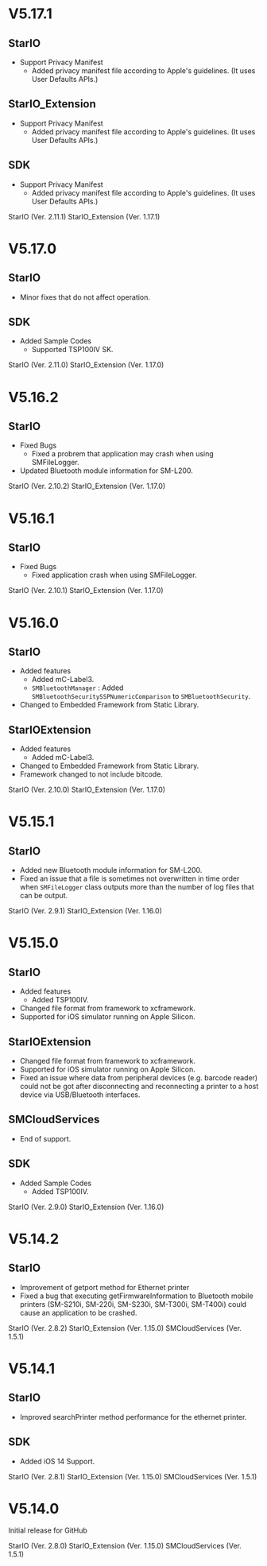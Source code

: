 # V5.17.1

## StarIO
- Support Privacy Manifest
   * Added privacy manifest file according to Apple's guidelines. (It uses User Defaults APIs.)

## StarIO_Extension
- Support Privacy Manifest
   * Added privacy manifest file according to Apple's guidelines. (It uses User Defaults APIs.)

## SDK
- Support Privacy Manifest
   * Added privacy manifest file according to Apple's guidelines. (It uses User Defaults APIs.)

StarIO (Ver. 2.11.1)
StarIO_Extension (Ver. 1.17.1)


# V5.17.0

## StarIO
- Minor fixes that do not affect operation.

## SDK
- Added Sample Codes
   * Supported TSP100IV SK.

StarIO (Ver. 2.11.0)
StarIO_Extension (Ver. 1.17.0)

# V5.16.2

## StarIO
- Fixed Bugs
  * Fixed a probrem that application may crash when using SMFileLogger.
- Updated Bluetooth module information for SM-L200.

StarIO (Ver. 2.10.2)
StarIO_Extension (Ver. 1.17.0)


# V5.16.1

## StarIO
- Fixed Bugs
  * Fixed application crash when using SMFileLogger.

StarIO (Ver. 2.10.1)
StarIO_Extension (Ver. 1.17.0)


# V5.16.0

## StarIO
- Added features
  * Added mC-Label3.
  * `SMBluetoothManager` : Added `SMBluetoothSecuritySSPNumericComparison` to `SMBluetoothSecurity`.
- Changed to Embedded Framework from Static Library.

## StarIOExtension
- Added features
  * Added mC-Label3.
- Changed to Embedded Framework from Static Library.
- Framework changed to not include bitcode.

StarIO (Ver. 2.10.0)
StarIO_Extension (Ver. 1.17.0)


# V5.15.1

## StarIO
- Added new Bluetooth module information for SM-L200.
- Fixed an issue that a file is sometimes not overwritten in time order when `SMFileLogger` class outputs more than the number of log files that can be output.

StarIO (Ver. 2.9.1)
StarIO_Extension (Ver. 1.16.0)


# V5.15.0

## StarIO
- Added features
  * Added TSP100IV.
- Changed file format from framework to xcframework.
- Supported for iOS simulator running on Apple Silicon.
        
## StarIOExtension
- Changed file format from framework to xcframework.
- Supported for iOS simulator running on Apple Silicon.
- Fixed an issue where data from peripheral devices (e.g. barcode reader) could not be got after disconnecting and reconnecting a printer to a host device via USB/Bluetooth interfaces.

## SMCloudServices
- End of support.

## SDK
- Added Sample Codes
  * Added TSP100IV.

StarIO (Ver. 2.9.0)
StarIO_Extension (Ver. 1.16.0)


# V5.14.2

## StarIO
- Improvement of getport method for Ethernet printer
- Fixed a bug that executing getFirmwareInformation to Bluetooth mobile printers (SM-S210i, SM-220i, SM-S230i, SM-T300i, SM-T400i) could cause an application to be crashed.

StarIO (Ver. 2.8.2)
StarIO_Extension (Ver. 1.15.0)
SMCloudServices (Ver. 1.5.1)


# V5.14.1

## StarIO
- Improved searchPrinter method performance for the ethernet printer.

## SDK
- Added iOS 14 Support.

StarIO (Ver. 2.8.1)
StarIO_Extension (Ver. 1.15.0)
SMCloudServices (Ver. 1.5.1)


# V5.14.0

Initial release for GitHub

StarIO (Ver. 2.8.0)
StarIO_Extension (Ver. 1.15.0)
SMCloudServices (Ver. 1.5.1)

